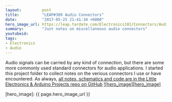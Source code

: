 ```yaml
---
layout:         post
title:          "LEAP#309 Audio Connectors"
date:           "2017-05-25 21:41:34 +0800"
hero_image_url: https://leap.tardate.com/Electronics101/Connectors/Audio/assets/Audio_build.jpg
summary:        "Just notes on miscellaneous audio connectors"
youtubeid:
tags:
- Electronics
- Audio
---
```


Audio signals can be carried by any kind of connection, but there are some more commonly used standard connectors for audio applications.
I started this project folder to collect notes on the verious connectors I use or have encountered.
As always, [all notes, schematics and code are in the Little Electronics & Arduino Projects repo on GitHub][project]
[![hero_image][hero_image]][project]

[leap]: https://leap.tardate.com
[project]: https://github.com/tardate/LittleArduinoProjects/tree/master/Electronics101/Connectors/Audio
[hero_image]: {{ page.hero_image_url }}
